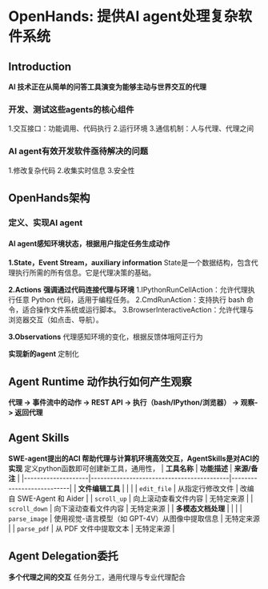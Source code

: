 # OpenHands: 提供AI agent处理复杂软件系统
 
## Introduction

**AI 技术正在从简单的问答工具演变为能够主动与世界交互的代理**

### **开发、测试这些agents的核心组件**
1.交互接口：功能调用、代码执行
2.运行环境
3.通信机制：人与代理、代理之间

### AI agent有效开发软件亟待解决的问题
1.修改复杂代码
2.收集实时信息
3.安全性

## OpenHands架构

### 定义、实现AI agent
#### AI agent感知环境状态，根据用户指定任务生成动作

**1.State，Event Stream，auxiliary information**
State是一个数据结构，包含代理执行所需的所有信息。它是代理决策的基础。

**2.Actions**
**强调通过代码连接代理与环境**
1.IPythonRunCellAction：允许代理执行任意 Python 代码，适用于编程任务。
2.CmdRunAction：支持执行 bash 命令，适合操作文件系统或运行脚本。
3.BrowserInteractiveAction：允许代理与浏览器交互（如点击、导航）。

**3.Observations**
代理感知环境的变化，根据反馈体哦阿正行为

**实现新的agent**
定制化

## Agent Runtime 动作执行如何产生观察

**代理 -> 事件流中的动作 -> REST API -> 执行（bash/IPython/浏览器） -> 观察-> 返回代理**

## Agent Skills
**SWE-agent提出的ACI 帮助代理与计算机环境高效交互，AgentSkills是对ACI的实现**
定义python函数即可创建新工具，通用性，
| **工具名称**      | **功能描述**                              | **来源/备注**             |
|--------------------|-------------------------------------------|---------------------------|
| **文件编辑工具**  |                                           |                           |
| `edit_file`       | 从指定行修改文件                          | 改编自 SWE-Agent 和 Aider |
| `scroll_up`       | 向上滚动查看文件内容                      | 无特定来源                |
| `scroll_down`     | 向下滚动查看文件内容                      | 无特定来源                |
| **多模态文档处理** |                                           |                           |
| `parse_image`     | 使用视觉-语言模型（如 GPT-4V）从图像中提取信息 | 无特定来源                |
| `parse_pdf`       | 从 PDF 文件中提取文本                     | 无特定来源                |


## Agent Delegation委托
**多个代理之间的交互**
任务分工，通用代理与专业代理配合